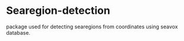 # Searegion-detection

package used for detecting searegions from coordinates using seavox database.
